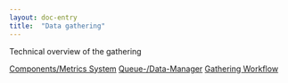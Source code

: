 ```yaml
---
layout: doc-entry
title:  "Data gathering"
---
```


Technical overview of the gathering

[Components/Metrics System](/docs/architecture/gathering/components-metrics)
[Queue-/Data-Manager](/docs/architecture/gathering/queue-data-manager)
[Gathering Workflow](/docs/architecture/gathering/workflow)


<!---
    TODO Add content
-->
